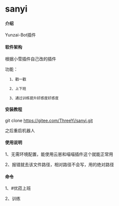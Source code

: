 # sanyi

#### 介绍
Yunzai-Bot插件

#### 软件架构
根据小雪插件自己改的插件

功能：

      1、戳一戳

      2、上下班

      3、通过训练提升好感度好感度
   


#### 安装教程

git clone https://gitee.com/ThreeYi/sanyi.git
  
之后重启机器人

#### 使用说明

1、无需环境配置，能使用云崽和喵喵插件这个就能正常用

2、报错就去该文件路径，相对路径不会写，用的绝对路径

#### 命令

 1、#优菈上班

 2、训练


